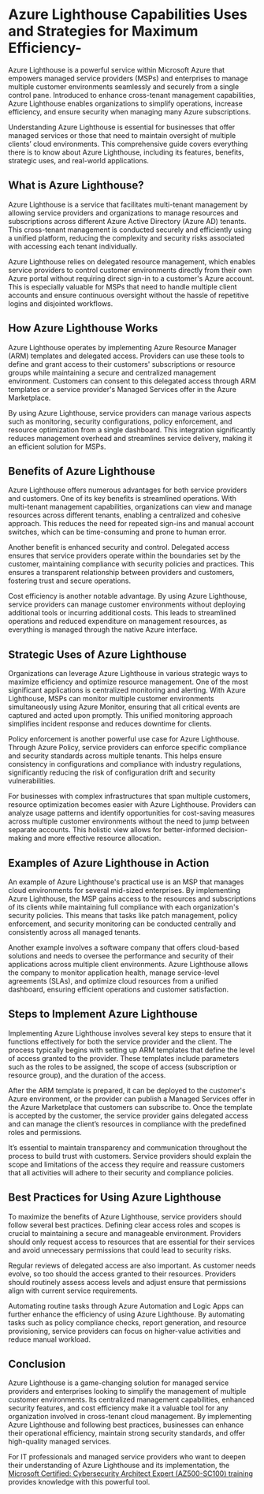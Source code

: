 # Azure Lighthouse Capabilities Uses and Strategies for Maximum Efficiency- 

Azure Lighthouse is a powerful service within Microsoft Azure that empowers managed service providers (MSPs) and enterprises to manage multiple customer environments seamlessly and securely from a single control pane. Introduced to enhance cross-tenant management capabilities, Azure Lighthouse enables organizations to simplify operations, increase efficiency, and ensure security when managing many Azure subscriptions. 

Understanding Azure Lighthouse is essential for businesses that offer managed services or those that need to maintain oversight of multiple clients’ cloud environments. This comprehensive guide covers everything there is to know about Azure Lighthouse, including its features, benefits, strategic uses, and real-world applications. 

## What is Azure Lighthouse? 

Azure Lighthouse is a service that facilitates multi-tenant management by allowing service providers and organizations to manage resources and subscriptions across different Azure Active Directory (Azure AD) tenants. This cross-tenant management is conducted securely and efficiently using a unified platform, reducing the complexity and security risks associated with accessing each tenant individually. 

Azure Lighthouse relies on delegated resource management, which enables service providers to control customer environments directly from their own Azure portal without requiring direct sign-in to a customer's Azure account. This is especially valuable for MSPs that need to handle multiple client accounts and ensure continuous oversight without the hassle of repetitive logins and disjointed workflows. 

## How Azure Lighthouse Works 

Azure Lighthouse operates by implementing Azure Resource Manager (ARM) templates and delegated access. Providers can use these tools to define and grant access to their customers' subscriptions or resource groups while maintaining a secure and centralized management environment. Customers can consent to this delegated access through ARM templates or a service provider's Managed Services offer in the Azure Marketplace. 

By using Azure Lighthouse, service providers can manage various aspects such as monitoring, security configurations, policy enforcement, and resource optimization from a single dashboard. This integration significantly reduces management overhead and streamlines service delivery, making it an efficient solution for MSPs. 

## Benefits of Azure Lighthouse 

Azure Lighthouse offers numerous advantages for both service providers and customers. One of its key benefits is streamlined operations. With multi-tenant management capabilities, organizations can view and manage resources across different tenants, enabling a centralized and cohesive approach. This reduces the need for repeated sign-ins and manual account switches, which can be time-consuming and prone to human error. 

Another benefit is enhanced security and control. Delegated access ensures that service providers operate within the boundaries set by the customer, maintaining compliance with security policies and practices. This ensures a transparent relationship between providers and customers, fostering trust and secure operations. 

Cost efficiency is another notable advantage. By using Azure Lighthouse, service providers can manage customer environments without deploying additional tools or incurring additional costs. This leads to streamlined operations and reduced expenditure on management resources, as everything is managed through the native Azure interface. 

## Strategic Uses of Azure Lighthouse 

Organizations can leverage Azure Lighthouse in various strategic ways to maximize efficiency and optimize resource management. One of the most significant applications is centralized monitoring and alerting. With Azure Lighthouse, MSPs can monitor multiple customer environments simultaneously using Azure Monitor, ensuring that all critical events are captured and acted upon promptly. This unified monitoring approach simplifies incident response and reduces downtime for clients. 

Policy enforcement is another powerful use case for Azure Lighthouse. Through Azure Policy, service providers can enforce specific compliance and security standards across multiple tenants. This helps ensure consistency in configurations and compliance with industry regulations, significantly reducing the risk of configuration drift and security vulnerabilities. 

For businesses with complex infrastructures that span multiple customers, resource optimization becomes easier with Azure Lighthouse. Providers can analyze usage patterns and identify opportunities for cost-saving measures across multiple customer environments without the need to jump between separate accounts. This holistic view allows for better-informed decision-making and more effective resource allocation. 

## Examples of Azure Lighthouse in Action 

An example of Azure Lighthouse's practical use is an MSP that manages cloud environments for several mid-sized enterprises. By implementing Azure Lighthouse, the MSP gains access to the resources and subscriptions of its clients while maintaining full compliance with each organization's security policies. This means that tasks like patch management, policy enforcement, and security monitoring can be conducted centrally and consistently across all managed tenants. 

Another example involves a software company that offers cloud-based solutions and needs to oversee the performance and security of their applications across multiple client environments. Azure Lighthouse allows the company to monitor application health, manage service-level agreements (SLAs), and optimize cloud resources from a unified dashboard, ensuring efficient operations and customer satisfaction. 

## Steps to Implement Azure Lighthouse 

Implementing Azure Lighthouse involves several key steps to ensure that it functions effectively for both the service provider and the client. The process typically begins with setting up ARM templates that define the level of access granted to the provider. These templates include parameters such as the roles to be assigned, the scope of access (subscription or resource group), and the duration of the access. 

After the ARM template is prepared, it can be deployed to the customer's Azure environment, or the provider can publish a Managed Services offer in the Azure Marketplace that customers can subscribe to. Once the template is accepted by the customer, the service provider gains delegated access and can manage the client’s resources in compliance with the predefined roles and permissions. 

It’s essential to maintain transparency and communication throughout the process to build trust with customers. Service providers should explain the scope and limitations of the access they require and reassure customers that all activities will adhere to their security and compliance policies. 

## Best Practices for Using Azure Lighthouse 

To maximize the benefits of Azure Lighthouse, service providers should follow several best practices. Defining clear access roles and scopes is crucial to maintaining a secure and manageable environment. Providers should only request access to resources that are essential for their services and avoid unnecessary permissions that could lead to security risks. 

Regular reviews of delegated access are also important. As customer needs evolve, so too should the access granted to their resources. Providers should routinely assess access levels and adjust ensure that permissions align with current service requirements. 

Automating routine tasks through Azure Automation and Logic Apps can further enhance the efficiency of using Azure Lighthouse. By automating tasks such as policy compliance checks, report generation, and resource provisioning, service providers can focus on higher-value activities and reduce manual workload. 

## Conclusion 

Azure Lighthouse is a game-changing solution for managed service providers and enterprises looking to simplify the management of multiple customer environments. Its centralized management capabilities, enhanced security features, and cost efficiency make it a valuable tool for any organization involved in cross-tenant cloud management. By implementing Azure Lighthouse and following best practices, businesses can enhance their operational efficiency, maintain strong security standards, and offer high-quality managed services. 

For IT professionals and managed service providers who want to deepen their understanding of Azure Lighthouse and its implementation, the [Microsoft Certified: Cybersecurity Architect Expert (AZ500-SC100) training](https://www.eccentrix.ca/en/courses/microsoft/security/microsoft-certified-cybersecurity-architect-expert-az500-sc100/) provides knowledge with this powerful tool. 
